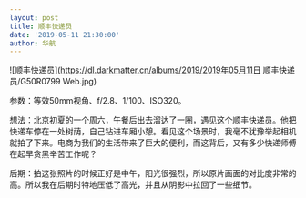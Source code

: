 ```yaml
---
layout: post
title: 顺丰快递员
date: '2019-05-11 21:30:00'
author: 华航
---
```


![顺丰快递员](https://dl.darkmatter.cn/albums/2019/2019年05月11日 顺丰快递员/G50R0799 Web.jpg)

参数：等效50mm视角、f/2.8、1/100、ISO320。

想法：北京初夏的一个周六，午餐后出去溜达了一圈，遇见这个顺丰快递员。他把快递车停在一处树荫，自己钻进车厢小憩。看见这个场景时，我毫不犹豫举起相机就拍了下来。电商为我们的生活带来了巨大的便利，而这背后，又有多少快递师傅在起早贪黑辛苦工作呢？

后期：拍这张照片的时候正好是中午，阳光很强烈，所以原片画面的对比度非常的高。所以我在后期时特地压低了高光，并且从阴影中拉回了一些细节。